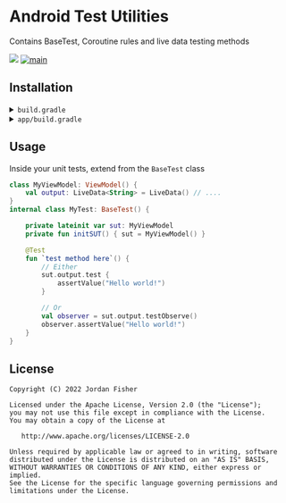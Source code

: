 # Android Test Utilities

Contains BaseTest, Coroutine rules and live data testing methods

[![](https://jitpack.io/v/thementalgoose/android-test-utilities.svg)](https://jitpack.io/#thementalgoose/android-test-utilities) [![main](https://github.com/thementalgoose/android-test-utilities/workflows/Main/badge.svg)](https://github.com/thementalgoose/android-test-utilities/actions)

## Installation

<details>
    <summary><code>build.gradle</code></summary>

    allprojects {
        repositories {
            ...
            maven { url 'https://jitpack.io' }
        }
    }
</details>

<details>
    <summary><code>app/build.gradle</code></summary>

    dependencies {
        testImplementation 'com.github.thementalgoose:android-test-utilities:1.2.0'
        // Use Jitpack version if newer
    }

Jitpack version: [![](https://jitpack.io/v/thementalgoose/android-test-utilities.svg)](https://jitpack.io/#thementalgoose/android-test-utilities)
</details>


## Usage

Inside your unit tests, extend from the `BaseTest` class

```kotlin
class MyViewModel: ViewModel() {
    val output: LiveData<String> = LiveData() // ....
}
internal class MyTest: BaseTest() {

    private lateinit var sut: MyViewModel
    private fun initSUT() { sut = MyViewModel() }

    @Test
    fun `test method here`() {
        // Either
        sut.output.test {
            assertValue("Hello world!")
        }

        // Or
        val observer = sut.output.testObserve()
        observer.assertValue("Hello world!")
    }
}
```

## License

```
Copyright (C) 2022 Jordan Fisher

Licensed under the Apache License, Version 2.0 (the "License");
you may not use this file except in compliance with the License.
You may obtain a copy of the License at

   http://www.apache.org/licenses/LICENSE-2.0

Unless required by applicable law or agreed to in writing, software
distributed under the License is distributed on an "AS IS" BASIS,
WITHOUT WARRANTIES OR CONDITIONS OF ANY KIND, either express or implied.
See the License for the specific language governing permissions and
limitations under the License.
```